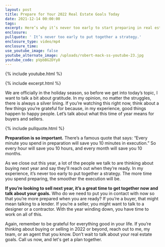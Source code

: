 ```yaml
---
layout: post
title: Prepare for Your 2022 Real Estate Goals Today
date: 2021-12-14 00:00:00
tags:
excerpt: Here’s why it’s never too early to start preparing in real estate.
enclosure:
pullquote: ' It’s never too early to put together a strategy.'
enclosure_type: video/mp4
enclosure_time:
use_youtube_image: false
youtube_alternate_image: /uploads/robert-mack-ss-youtube-23.jpg
youtube_code: pVpbBG2DYy8
---
```

{% include youtube.html %}

{% include excerpt.html %}

We are officially in the holiday season, so before we get into today’s topic, I want to talk a bit about gratitude. In my opinion, no matter the struggles, there is always a silver lining. If you’re watching this right now, think about a few things you’re grateful for because, in my experience, good things happen to happy people. Let’s talk about what this time of year means for buyers and sellers.

{% include pullquote.html %}

**Preparation is so important.** There’s a famous quote that says: “Every minute you spend in preparation will save you 10 minutes in execution.” So every hour will save you 10 hours, and every month will save you 10 months.&nbsp;

As we close out this year, a lot of the people we talk to are thinking about buying next year and say they’ll reach out when they’re ready. In my experience, it’s never too early to put together a strategy. The more time you spend preparing, the smoother the execution will be.&nbsp;

**If you’re looking to sell next year, it’s a great time to get together now and talk about your goals.** Who do we need to put you in contact with now so that you’re more prepared when you are ready? If you’re a buyer, that might mean talking to a lender. If you’re a seller, you might want to talk to a designer or a contractor. With the year winding down, you have time to work on all of this.

Again, remember to be grateful for everything good in your life. If you’re thinking about buying or selling in 2022 or beyond, reach out to me, my team, or an agent that you know. Don’t wait to talk about your real estate goals. Call us now, and let's get a plan together.&nbsp;
